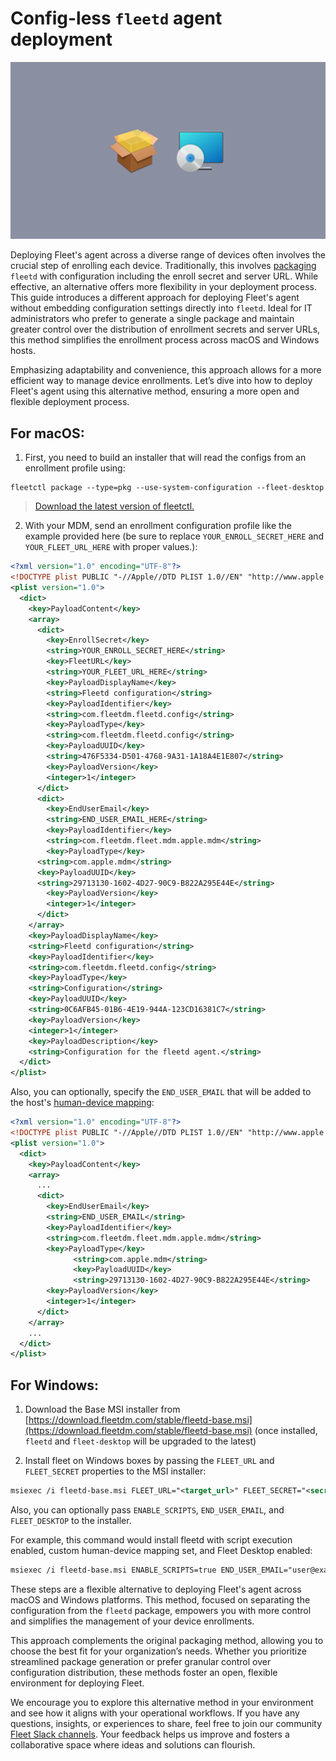 # Config-less `fleetd` agent deployment

![Config-less `fleetd` agent deployment](../website/assets/images/articles/config-less-fleetd-agent-deployment-1600x900@2x.png)

Deploying Fleet's agent across a diverse range of devices often involves the crucial step of enrolling each device. Traditionally, this involves [packaging](https://fleetdm.com/docs/using-fleet/fleetd#packaging)  `fleetd` with configuration including the enroll secret and server URL. While effective, an alternative offers more flexibility in your deployment process. This guide introduces a different approach for deploying Fleet's agent without embedding configuration settings directly into `fleetd`. Ideal for IT administrators who prefer to generate a single package and maintain greater control over the distribution of enrollment secrets and server URLs, this method simplifies the enrollment process across macOS and Windows hosts.

Emphasizing adaptability and convenience, this approach allows for a more efficient way to manage device enrollments. Let’s dive into how to deploy Fleet's agent using this alternative method, ensuring a more open and flexible deployment process.


## For macOS:

1. First, you need to build an installer that will read the configs from an enrollment profile using:


```
fleetctl package --type=pkg --use-system-configuration --fleet-desktop
```


> [Download the latest version of fleetctl.](https://github.com/fleetdm/fleet/releases/latest)

2. With your MDM, send an enrollment configuration profile like the example provided here (be sure to replace `YOUR_ENROLL_SECRET_HERE` and `YOUR_FLEET_URL_HERE` with proper values.):

```xml
<?xml version="1.0" encoding="UTF-8"?>
<!DOCTYPE plist PUBLIC "-//Apple//DTD PLIST 1.0//EN" "http://www.apple.com/DTDs/PropertyList-1.0.dtd">
<plist version="1.0">
  <dict>
    <key>PayloadContent</key>
    <array>
      <dict>
        <key>EnrollSecret</key>
        <string>YOUR_ENROLL_SECRET_HERE</string>
        <key>FleetURL</key>
        <string>YOUR_FLEET_URL_HERE</string>
        <key>PayloadDisplayName</key>
        <string>Fleetd configuration</string>
        <key>PayloadIdentifier</key>
        <string>com.fleetdm.fleetd.config</string>
        <key>PayloadType</key>
        <string>com.fleetdm.fleetd.config</string>
        <key>PayloadUUID</key>
        <string>476F5334-D501-4768-9A31-1A18A4E1E807</string>
        <key>PayloadVersion</key>
        <integer>1</integer>
      </dict>
      <dict>
        <key>EndUserEmail</key>
        <string>END_USER_EMAIL_HERE</string>
        <key>PayloadIdentifier</key>
        <string>com.fleetdm.fleet.mdm.apple.mdm</string>
        <key>PayloadType</key>
	  <string>com.apple.mdm</string>
	  <key>PayloadUUID</key>
	  <string>29713130-1602-4D27-90C9-B822A295E44E</string>
        <key>PayloadVersion</key>
        <integer>1</integer>
      </dict>
    </array>
    <key>PayloadDisplayName</key>
    <string>Fleetd configuration</string>
    <key>PayloadIdentifier</key>
    <string>com.fleetdm.fleetd.config</string>
    <key>PayloadType</key>
    <string>Configuration</string>
    <key>PayloadUUID</key>
    <string>0C6AFB45-01B6-4E19-944A-123CD16381C7</string>
    <key>PayloadVersion</key>
    <integer>1</integer>
    <key>PayloadDescription</key>
    <string>Configuration for the fleetd agent.</string>
  </dict>
</plist>
```

Also, you can optionally, specify the `END_USER_EMAIL` that will be added to the host's [human-device mapping](https://fleetdm.com/docs/rest-api/rest-api#get-human-device-mapping):

```xml
<?xml version="1.0" encoding="UTF-8"?>
<!DOCTYPE plist PUBLIC "-//Apple//DTD PLIST 1.0//EN" "http://www.apple.com/DTDs/PropertyList-1.0.dtd">
<plist version="1.0">
  <dict>
    <key>PayloadContent</key>
    <array>
      ...
      <dict>
        <key>EndUserEmail</key>
        <string>END_USER_EMAIL</string>
        <key>PayloadIdentifier</key>
        <string>com.fleetdm.fleet.mdm.apple.mdm</string>
        <key>PayloadType</key>
			  <string>com.apple.mdm</string>
			  <key>PayloadUUID</key>
			  <string>29713130-1602-4D27-90C9-B822A295E44E</string>
        <key>PayloadVersion</key>
        <integer>1</integer>
      </dict>
    </array>
    ...
  </dict>
</plist>
```

## For Windows:

1. Download the Base MSI installer from [https://download.fleetdm.com/stable/fleetd-base.msi](https://download.fleetdm.com/stable/fleetd-base.msi) (once installed, `fleetd` and `fleet-desktop` will be upgraded to the latest)

2. Install fleet on Windows boxes by passing the `FLEET_URL` and `FLEET_SECRET` properties to the MSI installer:

```xml
msiexec /i fleetd-base.msi FLEET_URL="<target_url>" FLEET_SECRET="<secret_to_use>"
```

Also, you can optionally pass `ENABLE_SCRIPTS`, `END_USER_EMAIL`, and `FLEET_DESKTOP` to the installer.

For example, this command would install fleetd with script execution enabled, custom human-device mapping set, and Fleet Desktop enabled:

```xml
msiexec /i fleetd-base.msi ENABLE_SCRIPTS=true END_USER_EMAIL="user@example.com" FLEET_DESKTOP=true FLEET_URL="<target_url>" FLEET_SECRET="<secret_to_use>"
```

These steps are a flexible alternative to deploying Fleet's agent across macOS and Windows platforms. This method, focused on separating the configuration from the `fleetd` package, empowers you with more control and simplifies the management of your device enrollments.

This approach complements the original packaging method, allowing you to choose the best fit for your organization’s needs. Whether you prioritize streamlined package generation or prefer granular control over configuration distribution, these methods foster an open, flexible environment for deploying Fleet.

We encourage you to explore this alternative method in your environment and see how it aligns with your operational workflows. If you have any questions, insights, or experiences to share, feel free to join our community [Fleet Slack channels](https://fleetdm.com/support). Your feedback helps us improve and fosters a collaborative space where ideas and solutions can flourish.


<meta name="articleTitle" value="Config-less fleetd agent deployment">
<meta name="authorFullName" value="Noah Talerman">
<meta name="authorGitHubUsername" value="noahtalerman">
<meta name="category" value="guides">
<meta name="publishedOn" value="2024-01-31">
<meta name="articleImageUrl" value="../website/assets/images/articles/config-less-fleetd-agent-deployment-1600x900@2x.png">
<meta name="description" value="Config-less `fleetd` agent deployment">

